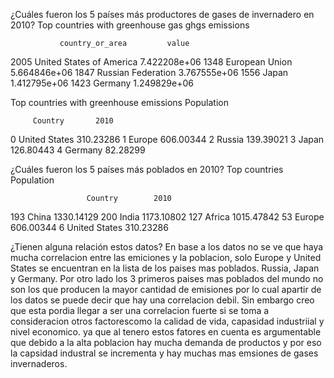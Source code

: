 ¿Cuáles fueron los 5 países más productores de gases de invernadero en 2010?
Top countries with greenhouse gas ghgs emissions

               country_or_area         value
2005  United States of America  7.422208e+06
1348            European Union  5.664846e+06
1847        Russian Federation  3.767555e+06
1556                     Japan  1.412795e+06
1423                   Germany  1.249829e+06

Top countries with greenhouse emissions Population

         Country       2010
0  United States  310.23286
1         Europe  606.00344
2         Russia  139.39021
3          Japan  126.80443
4        Germany   82.28299

¿Cuáles fueron los 5 países más poblados en 2010? 
Top countries Population

                     Country        2010
193                    China  1330.14129
200                    India  1173.10802
127                   Africa  1015.47842
53                    Europe   606.00344
6              United States   310.23286

¿Tienen alguna relación estos datos?
En base a los datos no se ve que haya mucha correlacion entre las emiciones y la poblacion, solo Europe y United States se encuentran en la lista de los paises mas poblados. Russia, Japan y Germany. Por otro lado los 3 primeros paises mas poblados del mundo no son los que producen la mayor cantidad de emisiones por lo cual apartir de los datos se puede decir que hay una correlacion debil. Sin embargo creo que esta pordia llegar a ser una correlacion fuerte si se toma a consideracion otros factorescomo la calidad de vida, capasidad industriial y nivel economico. ya que al tenero estos fatores en cuenta es argumentable que debido a la alta poblacion hay mucha demanda de productos y por eso la capsidad industral se incrementa y hay muchas mas emsiones de gases invernaderos.